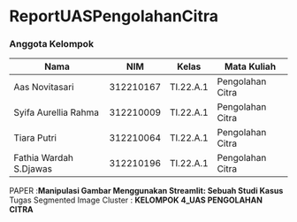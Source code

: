 # ReportUASPengolahanCitra

### Anggota Kelompok <br>

| Nama                      | NIM       | Kelas     | Mata Kuliah          |
| ------------------------- | --------- | --------- | -------------------- |
| Aas Novitasari            | 312210167 | TI.22.A.1 | Pengolahan Citra     |
| Syifa Aurellia Rahma      | 312210009 | TI.22.A.1 | Pengolahan Citra     |
| Tiara Putri               | 312210064 | TI.22.A.1 | Pengolahan Citra     |
| Fathia Wardah S.Djawas    | 312210196 | TI.22.A.1 | Pengolahan Citra     |

PAPER :**Manipulasi Gambar Menggunakan Streamlit: Sebuah Studi Kasus**
Tugas Segmented Image Cluster :  **KELOMPOK 4_UAS PENGOLAHAN CITRA**
